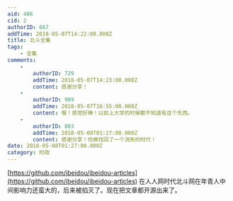 ```yaml
---
aid: 486
cid: 2
authorID: 667
addTime: 2018-05-07T14:22:00.000Z
title: 北斗全集
tags:
    - 全集
comments:
    -
        authorID: 729
        addTime: 2018-05-07T14:23:00.000Z
        content: 感谢分享！
    -
        authorID: 989
        addTime: 2018-05-07T16:55:00.000Z
        content: 喔！感觉好棒！以前上大学的时候都不知道有这个东西。
    -
        authorID: 803
        addTime: 2018-05-08T01:27:00.000Z
        content: 感谢分享！仿佛找回了一个消失的时代！
date: 2018-05-08T01:27:00.000Z
category: 时政
---
```


[https://github.com/ibeidou/ibeidou-articles](https://github.com/ibeidou/ibeidou-articles) 在人人网时代北斗网在年青人中间影响力还蛮大的，后来被掐灭了。现在把文章都开源出来了。

